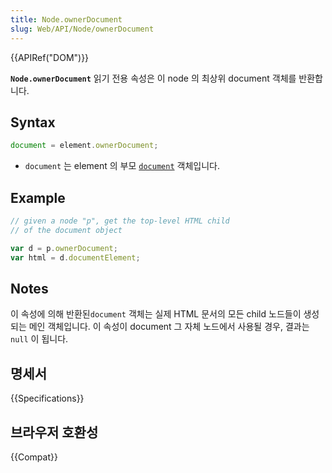 ```yaml
---
title: Node.ownerDocument
slug: Web/API/Node/ownerDocument
---
```


{{APIRef("DOM")}}

**`Node.ownerDocument`** 읽기 전용 속성은 이 node 의 최상위 document 객체를 반환합니다.

## Syntax

```js
document = element.ownerDocument;
```

- `document` 는 element 의 부모 [`document`](/ko/docs/DOM/document) 객체입니다.

## Example

```js
// given a node "p", get the top-level HTML child
// of the document object

var d = p.ownerDocument;
var html = d.documentElement;
```

## Notes

이 속성에 의해 반환된`document` 객체는 실제 HTML 문서의 모든 child 노드들이 생성되는 메인 객체입니다. 이 속성이 document 그 자체 노드에서 사용될 경우, 결과는 `null` 이 됩니다.

## 명세서

{{Specifications}}

## 브라우저 호환성

{{Compat}}
